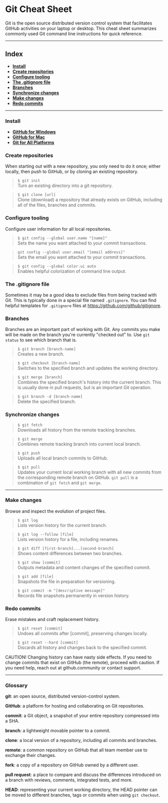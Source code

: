 # Git Cheat Sheet

Git is the open source distributed version control system that facilitates GitHub activities on your laptop or desktop. This cheat sheet summarizes commonly used Git command line instructions for quick reference.

---

## Index
* <a href="#install">**Install**</a>
* <a href="#create-repositories">**Create repositories**</a>
* <a href="#configure-tooling">**Configure tooling**</a>
* <a href="#gitignore">**The .gitignore file**</a>
* <a href="#branches">**Branches**</a>
* <a href="#synchronize-changes">**Synchronize changes**</a>
* <a href="#make-changes">**Make changes**</a>
* <a href="#redo-commits">**Redo commits**</a>

---

<h3 name="install">Install</h3>

* [**GitHub for Windows**](https://windows.github.com)<br>
* [**GitHub for Mac**](https://mac.github.com)<br>
* [**Git for All Platforms**](https://git-scm.com)

<h3 name="create-repositories">Create repositories</h3>

When starting out with a new repository, you only need to do it once; either locally, then push to GitHub, or by cloning an existing repository.

> `$ git init`<br>
> Turn an existing directory into a git repository.

> `$ git clone [url]`<br>
> Clone (download) a repository that already exists on GitHub, including all of the files, branches and commits.

<h3 name="configure-tooling">Configure tooling</h3>

Configure user information for all local repositories.

> `$ git config --global user.name "[name]"`<br>
> Sets the name you want attached to your commit transactions.

> `git config --global user.email "[email address]"`<br>
> Sets the email you want attached to your commit transactions.

> `$ git config --global color.ui auto`<br>
> Enables helpful colorization of command line output.

<h3 name="gitignore">The .gitignore file</h3>

Sometimes it may be a good idea to exclude files from being tracked with Git. This is typically done in a special file named `.gitignore`. You can find helpful templates for `.gitignore` files at https://github.com/github/gitignore.

<h3 name="branches">Branches</h3>

Branches are an important part of working with Git. Any commits you make will be made on the branch you're currently "checked out" to. Use `git status` to see which branch that is.

> `$ git branch [branch-name]`<br>
> Creates a new branch.

> `$ git checkout [branch-name]`<br>
> Switches to the specified branch and updates the working directory.

> `$ git merge [branch]`<br>
> Combines the specified branch's history into the current branch. This is usually done in pull requests, but is an important Git operation.

> `$ git branch -d [branch-name]`<br>
> Delete the specified branch.

<h3 name="synchronize-changes">Synchronize changes</h3>

> `$ git fetch`<br>
> Downloads all history from the remote tracking branches.

> `$ git merge`<br>
> Combines remote tracking branch into current local branch.

> `$ git push`<br>
>Uploads all local branch commits to GitHub.

> `$ git pull`<br>
> Updates your current local working branch with all new commits from the corresponding remote branch on GitHub. `git pull` is a combination of `git fetch` and `git merge`.

---

<h3 name="make-changes">Make changes</h3>

Browse and inspect the evolution of project files.

> `$ git log`<br>
> Lists version history for the current branch.

> `$ git log --follow [file]`<br>
> Lists version history for a file, including renames.

> `$ git diff [first-branch]...[second-branch]`<br>
> Shows content differences between two branches.

> `$ git show [commit]`<br>
> Outputs metadata and content changes of the specified commit.

> `$ git add [file]`<br>
> Snapshots the file in preparation for versioning.

> `$ git commit -m "[descriptive message]"`<br>
> Records file snapshots permanently in version history.

<h3 name="redo-commits">Redo commits</h3>

Erase mistakes and craft replacement history.

> `$ git reset [commit]`<br>
> Undoes all commits after [commit], preserving changes locally.

> `$ git reset --hard [commit]`<br>
> Discards all history and changes back to the specified commit.

CAUTION! Changing history can have nasty side effects. If you need to change commits that exist on GitHub (the remote), proceed with caution. If you need help, reach out at github.community or contact support.

---

<h3 name="glossary">Glossary</h3>

**git**: an open source, distributed version-control system.

**GitHub**: a platform for hosting and collaborating on Git repositories.

**commit**: a Git object, a snapshot of your entire repository compressed into a SHA.

**branch**: a lightweight movable pointer to a commit.

**clone**: a local version of a repository, including all commits and branches.

**remote**: a common repository on GitHub that all team member use to exchange their changes.

**fork**: a copy of a repository on GitHub owned by a different user.

**pull request**: a place to compare and discuss the differences introduced on a branch with reviews, comments, integrated tests, and more.

**HEAD**: representing your current working directory, the HEAD pointer can be moved to different branches, tags or commits when using `git checkout`.

